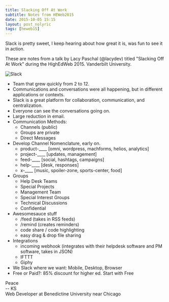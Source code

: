 ```yaml
---
title: Slacking Off At Work
subtitle: Notes from HEWeb2015
date: 2015-10-05 15:15
layout: post_nolyric
tags: [heweb15]
---
```


Slack is pretty sweet, I keep hearing about how great it is, was fun to see it in action. 

These are notes from a talk by Lacy Paschal (@lacydev) titled "Slacking Off At Work" during the HighEdWeb 2015. Vanderbilt University.

![Slack](https://s3-us-west-2.amazonaws.com/assets.kshermphoto.com/images/2015/heweb2015-slack.JPG)

* Team that grew quickly from 2 to 12.
* Communications and conversations were all happening, but in different applications or contexts. 
* Slack is a great platform for collaboration, communication, and centralization. 
* Everyone can see the conversations going on.
* Large reduction in email.
* Communication Methods:
	* Channels (public)
	* Groups are private
	* Direct Messages
* Develop Channel Nomenclature, early on. 
	* product-____ [omni, wordpress, machforms, helios, analytics]
	* project-____ [updates, management]
	* feed-____ [social, hashtags, campaigns]
	* help-____ [desk, responses]
	* x-____ [music, spoiler-zone, sports-center, food]
* Groups
	* Help Desk Teams
	* Special Projects
	* Management Team
	* Special Interest Groups
	* Technical Discussions
	* Confidential
* Awesomesauce stuff
	* /feed (takes in RSS feeds)
	* /remind (creates reminders)
	* code share / code highlighting 
	* easy drag & drop file sharing
* Integrations
	* incoming webhook (integrates with their helpdesk software and PM software, takes in JSON)
	* IFTTT
	* Giphy
* We Slack where we want: Mobile, Desktop, Browser
* Free or Paid?: 85% discount for higher ed. Start with Free


Peace<br>-- KS<br>Web Developer at Benedictine University near Chicago
